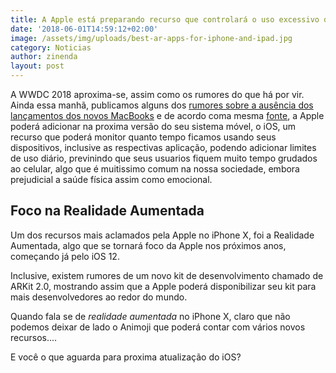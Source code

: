 ```yaml
---
title: A Apple está preparando recurso que controlará o uso excessivo de celulares
date: '2018-06-01T14:59:12+02:00'
image: /assets/img/uploads/best-ar-apps-for-iphone-and-ipad.jpg
category: Noticias
author: zinenda
layout: post
---
```

A WWDC 2018 aproxima-se, assim como os rumores do que há por vir. Ainda essa manhã, publicamos alguns dos [rumores sobre a ausência dos lançamentos dos novos MacBooks](https://maning.tech/noticias/2018/06/01/novos-macbooks-estarão-ausentes-na-wwdc-2018/) e de acordo coma mesma [fonte](https://www.bloomberg.com/news/articles/2018-05-31/apple-to-tout-digital-health-ar-features-at-software-conference), a Apple poderá adicionar na proxima versão do seu sistema móvel, o iOS, um recurso que poderá monitor quanto tempo ficamos usando seus dispositivos, inclusive as respectivas aplicação, podendo adicionar limites de uso diário, previnindo que seus usuarios fiquem muito tempo grudados ao celular, algo que é muitissimo comum na nossa sociedade, embora prejudicial a saúde física assim como emocional.

## Foco na Realidade Aumentada

Um dos recursos mais aclamados pela Apple no iPhone X, foi a Realidade Aumentada, algo que se tornará foco da Apple nos próximos anos, começando já pelo iOS 12.

Inclusive, existem rumores de um novo kit de desenvolvimento chamado de ARKit 2.0, mostrando assim que a Apple poderá disponibilizar seu kit para mais desenvolvedores ao redor do mundo.

Quando fala se de _realidade aumentada_ no iPhone X, claro que não podemos deixar de lado o Animoji que poderá contar com vários novos recursos....



E você o que aguarda para proxima atualização do iOS?
